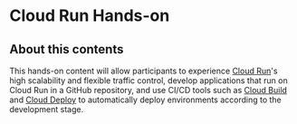 # Cloud Run Hands-on
## About this contents
This hands-on content will allow participants to experience [Cloud Run](https://cloud.google.com/run?hl=en)'s high scalability and flexible traffic control, develop applications that run on Cloud Run in a GitHub repository, and use CI/CD tools such as [Cloud Build](https://cloud.google.com/build?hl=en) and [Cloud Deploy](https://cloud.google.com/deploy?hl=en) to automatically deploy environments according to the development stage.
